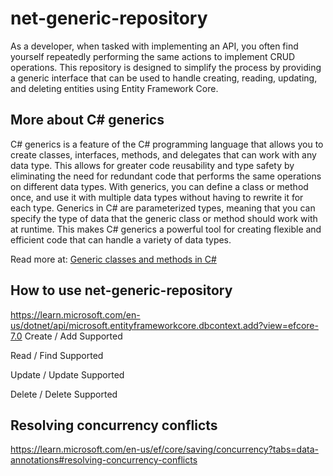 # net-generic-repository

As a developer, when tasked with implementing an API, you often find yourself repeatedly performing the same actions to implement CRUD operations. This repository is designed to simplify the process by providing a generic interface that can be used to handle creating, reading, updating, and deleting entities using Entity Framework Core.



## More about C# generics
C# generics is a feature of the C# programming language that allows you to create classes, interfaces, methods, and delegates that can work with any data type. This allows for greater code reusability and type safety by eliminating the need for redundant code that performs the same operations on different data types. With generics, you can define a class or method once, and use it with multiple data types without having to rewrite it for each type. Generics in C# are parameterized types, meaning that you can specify the type of data that the generic class or method should work with at runtime. This makes C# generics a powerful tool for creating flexible and efficient code that can handle a variety of data types.

Read more at: [Generic classes and methods in C#](https://learn.microsoft.com/en-us/dotnet/csharp/fundamentals/types/generics)

## How to use net-generic-repository
https://learn.microsoft.com/en-us/dotnet/api/microsoft.entityframeworkcore.dbcontext.add?view=efcore-7.0
Create / Add Supported

Read / Find Supported

Update / Update Supported

Delete / Delete Supported



## Resolving concurrency conflicts

<https://learn.microsoft.com/en-us/ef/core/saving/concurrency?tabs=data-annotations#resolving-concurrency-conflicts>
